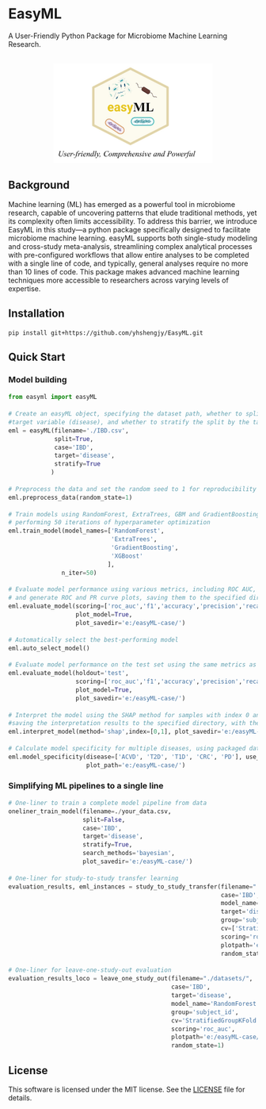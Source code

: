 # EasyML
A User-Friendly Python Package for Microbiome Machine Learning Research.
<br/><br/>
<p align="center"><img src="./easyml.jpg" height="200"/></p>

## Background
Machine learning (ML) has emerged as a powerful tool in microbiome research, capable of uncovering patterns that elude traditional methods, yet its complexity often limits accessibility. To address this barrier, we introduce EasyML in this study—a python package specifically designed to facilitate microbiome machine learning. easyML supports both single-study modeling and cross-study meta-analysis, streamlining complex analytical processes with pre-configured workflows that allow entire analyses to be completed with a single line of code, and typically, general analyses require no more than 10 lines of code. This package makes advanced machine learning techniques more accessible to researchers across varying levels of expertise. 

## Installation
```commandline
pip install git+https://github.com/yhshengjy/EasyML.git
```
## Quick Start

### Model building
```python
from easyml import easyML

# Create an easyML object, specifying the dataset path, whether to split the data, case type (IBD), 
#target variable (disease), and whether to stratify the split by the target label
eml = easyML(filename='./IBD.csv',
             split=True, 
             case='IBD',
             target='disease',
             stratify=True
            )

# Preprocess the data and set the random seed to 1 for reproducibility
eml.preprocess_data(random_state=1)

# Train models using RandomForest, ExtraTrees, GBM and GradientBoosting, 
# performing 50 iterations of hyperparameter optimization
eml.train_model(model_names=['RandomForest', 
                             'ExtraTrees', 
                             'GradientBoosting',
                             'XGBoost'
                            ],
               n_iter=50)

# Evaluate model performance using various metrics, including ROC AUC, F1, accuracy, precision, recall, and MCC, 
# and generate ROC and PR curve plots, saving them to the specified directory
eml.evaluate_model(scoring=['roc_auc','f1','accuracy','precision','recall','mcc'],
                   plot_model=True, 
                   plot_savedir='e:/easyML-case/')

# Automatically select the best-performing model
eml.auto_select_model()

# Evaluate model performance on the test set using the same metrics as before, and save ROC and PR curve plots to the specified directory
eml.evaluate_model(holdout='test',
                   scoring=['roc_auc','f1','accuracy','precision','recall','mcc'],
                   plot_model=True, 
                   plot_savedir='e:/easyML-case/')

# Interpret the model using the SHAP method for samples with index 0 and 1, 
#saving the interpretation results to the specified directory, with the show option set to False
eml.interpret_model(method='shap',index=[0,1], plot_savedir='e:/easyML-case/', show=False)

# Calculate model specificity for multiple diseases, using packaged data, and save the results to the specified path
eml.model_specificity(disease=['ACVD', 'T2D', 'T1D', 'CRC', 'PD'], use_packagedata=True,
                      plot_path='e:/easyML-case/')
```
### Simplifying ML pipelines to a single line
```python
# One-liner to train a complete model pipeline from data
oneliner_train_model(filename=./your_data.csv,
                     split=False, 
                     case='IBD',
                     target='disease',
                     stratify=True,
                     search_methods='bayesian',
                     plot_savedir='e:/easyML-case/')

# One-liner for study-to-study transfer learning
evaluation_results, eml_instances = study_to_study_transfer(filename="./datasets/", 
                                                            case='IBD',
                                                            model_name='RandomForest',   
                                                            target='disease',
                                                            group='subject_id',
                                                            cv=['StratifiedGroupKFold','StratifiedGroupKFold','StratifiedKFold'],
                                                            scoring='roc_auc',
                                                            plotpath='e:/easyML-case/',
                                                            random_state=1)

# One-liner for leave-one-study-out evaluation
evaluation_results_loco = leave_one_study_out(filename="./datasets/", 
                                              case='IBD',
                                              target='disease',
                                              model_name='RandomForest',
                                              group='subject_id',
                                              cv='StratifiedGroupKFold',
                                              scoring='roc_auc',
                                              plotpath='e:/easyML-case/',  
                                              random_state=1)
```

## License

This software is licensed under the MIT license. See the [LICENSE](LICENSE) file for details.
